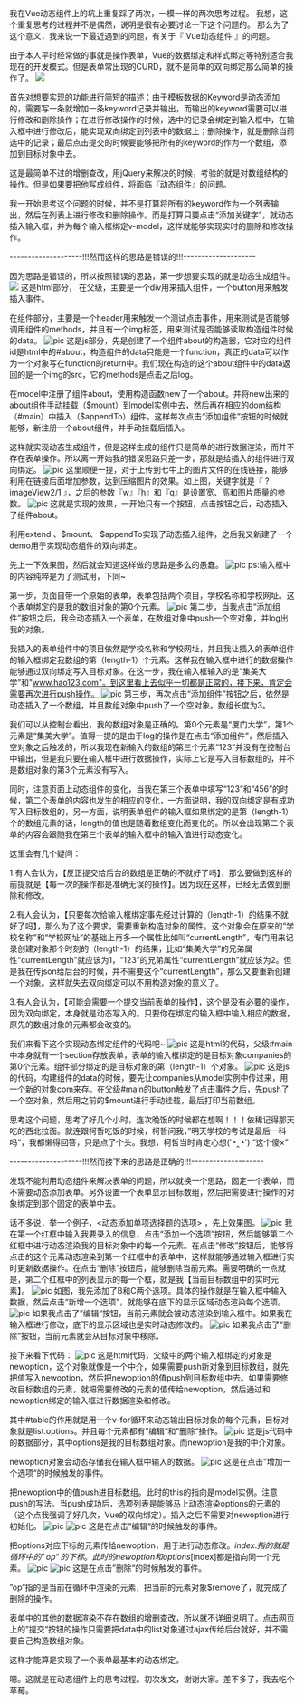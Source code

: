 
我在Vue动态组件上的坑上重复踩了两次，一模一样的两次思考过程。
我想，这个重复思考的过程并不是偶然，说明是很有必要讨论一下这个问题的。
那么为了这个意义，我来说一下最近遇到的问题，有关于『 Vue动态组件 』的问题。

由于本人平时经常做的事就是操作表单，Vue的数据绑定和样式绑定等特别适合我现在的开发模式。但是表单常出现的CURD，就不是简单的双向绑定那么简单的操作了。
![](http://7xqsim.com1.z0.glb.clouddn.com/2-1.jpg)

首先对想要实现的功能进行简短的描述：由于模板数据的Keyword是动态添加的，需要写一条就增加一条keyword记录并输出，而输出的keyword需要可以进行修改和删除操作；在进行修改操作的时候，选中的记录会绑定到输入框中，在输入框中进行修改后，能实现双向绑定到列表中的数据上；删除操作，就是删除当前选中的记录；最后点击提交的时候要能够把所有的keyword的作为一个数组，添加到目标对象中去。

这是最简单不过的增删查改，用jQuery来解决的时候，考验的就是对数组结构的操作。但是如果要把他写成组件，将面临『动态组件』的问题。

我一开始思考这个问题的时候，并不是打算将所有的keyword作为一个列表输出，然后在列表上进行修改和删除操作。而是打算只要点击“添加关键字”，就动态插入输入框，并为每个输入框绑定v-model，这样就能够实现实时的删除和修改操作。

--------------------!!!然而这样的思路是错误的!!!--------------------

因为思路是错误的，所以按照错误的思路，第一步想要实现的就是动态生成组件。
![](http://7xqsim.com1.z0.glb.clouddn.com/2-2.jpg)
这是html部分， 在父级，主要是一个div用来插入组件，一个button用来触发插入事件。

在组件部分，主要是一个header用来触发一个测试点击事件，用来测试是否能够调用组件的methods，并且有一个img标签，用来测试是否能够读取构造组件时候的data。
![pic](http://7xqsim.com1.z0.glb.clouddn.com/2-3.jpg)
这是js部分，先是创建了一个组件about的构造器，它对应的组件id是html中的#about，构造组件的data只能是一个function，真正的data可以作为一个对象写在function的return中。我们现在构造的这个about组件中的data返回的是一个img的src，它的methods是点击之后log。

在model中注册了组件about，使用构造函数new了一个about。并将new出来的about组件手动挂载（$mount）到model实例中去，然后再在相应的dom结构（#main）中插入（$appendTo）组件。这样每次点击“添加组件”按钮的时候就能够，新注册一个about组件，并手动挂载后插入。

这样就实现动态生成组件，但是这样生成的组件只是简单的进行数据渲染，而并不存在表单操作。所以离一开始我的错误思路只差一步，那就是给插入的组件进行双向绑定。
![pic](http://7xqsim.com1.z0.glb.clouddn.com/2-4.jpg)
这里顺便一提，对于上传到七牛上的图片文件的在线链接，能够利用在链接后面增加参数，达到压缩图片的效果。如上图，关键字就是『 ?imageView2/1 』，之后的参数『w』『h』和『q』是设置宽、高和图片质量的参数。
 ![pic](http://7xqsim.com1.z0.glb.clouddn.com/2-5.jpg)
这就是实现的效果，一开始只有一个按钮，点击按钮之后，动态插入了组件about。

利用extend 、$mount、 $appendTo实现了动态插入组件，之后我又新建了一个demo用于实现动态组件的双向绑定。

先上一下效果图，然后就会知道这样做的思路是多么的愚蠢。
  ![pic](http://7xqsim.com1.z0.glb.clouddn.com/2-6.jpg)
ps:输入框中的内容纯粹是为了测试用，下同~

第一步，页面自带一个原始的表单，表单包括两个项目，学校名称和学校网址。这个表单绑定的是我的数组对象的第0个元素。
 ![pic](http://7xqsim.com1.z0.glb.clouddn.com/2-7.jpg)
第二步，当我点击“添加组件”按钮之后，我会动态插入一个表单，在数组对象中push一个空对象，并log出我的对象。

我插入的表单组件中的项目依然是学校名称和学校网址，并且我让插入的表单组件的输入框绑定我数组的第（length-1）个元素。这样我在输入框中进行的数据操作能够通过双向绑定写入目标对象。在这一步，我在输入框输入的是“集美大学”和"www.hao123.com"。到这里看上去似乎一切都是正常的，接下来，肯定会需要再次进行push操作。
  ![pic](http://7xqsim.com1.z0.glb.clouddn.com/2-8.jpg)
第三步，再次点击“添加组件”按钮之后，依然是动态插入了一个数组，并且数组对象中push了一个空对象。数组长度为3。

我们可以从控制台看出，我的数组对象是正确的。第0个元素是“厦门大学”，第1个元素是“集美大学”。值得一提的是由于log的操作是在点击“添加组件”，然后插入空对象之后触发的，所以我现在新输入的数组的第三个元素“123”并没有在控制台中输出，但是我只要在输入框中进行数据操作，实际上它是写入目标数组的，并不是数组对象的第3个元素没有写入。

同时，注意页面上动态组件的变化，当我在第三个表单中填写“123”和“456”的时候，第二个表单的内容也发生的相应的变化，一方面说明，我的双向绑定是有成功写入目标数组的，另一方面，说明表单组件的输入框如果绑定的是第（length-1）个的数组元素的话，length的值也是随着数组变化而变化的。所以会出现第二个表单的内容会跟随我在第三个表单的输入框中的输入值进行动态变化。

这里会有几个疑问：

1.有人会认为，【反正提交给后台的数组是正确的不就好了吗】，那么要做到这样的前提就是【每一次的操作都是准确无误的操作】。因为现在这样，已经无法做到删除和修改。

2.有人会认为，【只要每次给输入框绑定事先经过计算的（length-1）的结果不就好了吗】，那么为了这个要求，需要重新构造对象的属性。这个对象会在原来的“学校名称”和“学校网址”的基础上再多一个属性比如叫“currentLength”，专门用来记录创建对象那个时刻的（length-1）的结果，比如“集美大学”的兄弟属性“currentLength”就应该为1，“123”的兄弟属性“currentLength”就应该为2。但是我在传json给后台的时候，并不需要这个“currentLength”，那么又要重新创建一个对象。这样就失去双向绑定可以不用构造对象的意义了。

3.有人会认为，【可能会需要一个提交当前表单的操作】，这个是没有必要的操作，因为双向绑定，本身就是动态写入的。只要你在绑定的输入框中输入相应的数据，原先的数组对象的元素都会改变的。

我们来看下这个实现动态绑定组件的代码吧~
![pic](http://7xqsim.com1.z0.glb.clouddn.com/2-9.jpg)
这是html的代码，父级#main中本身就有一个section存放表单，表单的输入框绑定的是目标对象companies的第0个元素。组件部分绑定的是目标对象的第（length-1）个对象。
 ![pic](http://7xqsim.com1.z0.glb.clouddn.com/2-10.jpg)
这是js的代码，构建组件的data的时候，要先让companies从model实例中传过来，用一个新的对象com来存。在父级#main的button触发了点击事件之后，先push了一个空对象，然后用之前的$mount进行手动挂载，最后打印当前数组。

思考这个问题，思考了好几个小时，连次晚饭的时候都在想啊！！！依稀记得那天吃的西北拉面。就连跟柯哲吃饭的时候，柯哲问我，”明天学校的考试是最后一科吗“，我都懒得回答，只是点了个头。我想，柯哲当时肯定心想(′◔‸◔`) “这个傻×”

--------------------!!!然而接下来的思路是正确的!!!--------------------

发现不能利用动态组件来解决表单的问题，所以就换一个思路，固定一个表单，而不需要动态添加表单。另外设置一个表单显示目标数组，然后把需要进行操作的对象绑定到那个固定的表单中去。

话不多说，举一个例子，<动态添加单项选择题的选项> ，先上效果图。
![pic](http://7xqsim.com1.z0.glb.clouddn.com/2-11.jpg)
我在第一个红框中输入我要录入的信息，点击“添加一个选项”按钮，然后能够第二个红框中进行动态渲染我的目标对象中的每一个元素。在点击“修改”按钮后，能够将点击的这个元素动态渲染到第一个红框中的表单中，这样就能够通过输入框进行实时更新数据操作。在点击“删除”按钮后，能够删除当前元素。需要明确的一点就是，第二个红框中的列表显示的每一个框，就是我【当前目标数组中的实时元素】。
![pic](http://7xqsim.com1.z0.glb.clouddn.com/2-12.jpg)
如图，我先添加了B和C两个选项。具体的操作就是在输入框中输入数据，然后点击“新增一个选项”，就能够在底下的显示区域动态渲染每个选项。
![pic](http://7xqsim.com1.z0.glb.clouddn.com/2-13.jpg)
如果我点击了”编辑“按钮，当前元素就会被动态渲染到输入框中。如果我在输入框进行修改，底下的显示区域也是实时动态修改的。
  ![pic](http://7xqsim.com1.z0.glb.clouddn.com/2-14.jpg)
如果我点击了”删除“按钮，当前元素就会从目标对象中移除。

接下来看下代码：
 ![pic](http://7xqsim.com1.z0.glb.clouddn.com/2-15.jpg)
这是html代码，父级中的两个输入框绑定的对象是newoption，这个对象就像是一个中介，如果需要push新对象到目标数组，就先把值写入newoption，然后把newoption的值push到目标数组中去。如果需要修改目标数组的元素，就把需要修改的元素的值传给newoption，然后通过和newoption绑定的输入框进行数据渲染和修改。

其中#table的作用就是用一个v-for循环来动态输出目标对象的每个元素，目标对象就是list.options。并且每个元素都有”编辑“和”删除“操作。
 ![pic](http://7xqsim.com1.z0.glb.clouddn.com/2-16.jpg)
这是js代码中的数据部分，其中options是我的目标数组对象。而newoption是我的中介对象。

newoption对象会动态存储我在输入框中输入的数据。
![pic](http://7xqsim.com1.z0.glb.clouddn.com/2-17.jpg)
这是在点击”增加一个选项“的时候触发的事件。

把newoption中的值push进目标数组。此时的this的指向是model实例。注意push的写法。当push成功后，选项列表是能够马上动态渲染options的元素的（这个点我强调了好几次，Vue的双向绑定）。插入之后不需要对newoption进行初始化。
![pic](http://7xqsim.com1.z0.glb.clouddn.com/2-18.jpg)
 ![pic](http://7xqsim.com1.z0.glb.clouddn.com/2-19.jpg)
这是在点击”编辑“的时候触发的事件。

把options对应下标的元素传给newoption，用于进行动态修改。$index.指的就是循环中的”op“的下标。此时的newoption和options[$index]都是指向同一个元素。
 ![pic](http://7xqsim.com1.z0.glb.clouddn.com/2-20.jpg)
 ![pic](http://7xqsim.com1.z0.glb.clouddn.com/2-21.jpg)
这是在点击”删除“的时候触发的事件。

”op“指的是当前在循环中渲染的元素，把当前的元素对象$remove了，就完成了删除的操作。

表单中的其他的数据渲染不存在数组的增删查改，所以就不详细说明了。点击网页上的”提交“按钮的操作只需要把data中的list对象通过ajax传给后台就好，并不需要自己构造数组对象。

这样才能算是实现了一个表单最基本的动态绑定。

嗯。这就是在动态组件上的思考过程。初次发文，谢谢大家。差不多了，我去吃个草莓。
